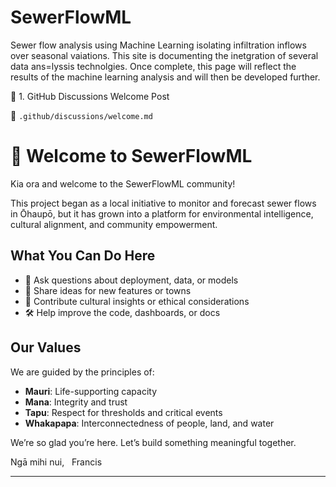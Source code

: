 # SewerFlowML
Sewer flow analysis using Machine Learning isolating infiltration inflows over seasonal vaiations. This site is documenting the inetgration of several data ans=lyssis technolgies. Once complete, this page will reflect the results of the machine learning analysis and will then be developed further.  

📨 1. GitHub Discussions Welcome Post

📁 `.github/discussions/welcome.md`

# 🌿 Welcome to SewerFlowML

Kia ora and welcome to the SewerFlowML community!

This project began as a local initiative to monitor and forecast sewer flows in Ōhaupō, but it has grown into a platform for environmental intelligence, cultural alignment, and community empowerment.

## What You Can Do Here
- 💬 Ask questions about deployment, data, or models
- 🧠 Share ideas for new features or towns
- 🌱 Contribute cultural insights or ethical considerations
- 🛠️ Help improve the code, dashboards, or docs

## Our Values
We are guided by the principles of:
- **Mauri**: Life-supporting capacity
- **Mana**: Integrity and trust
- **Tapu**: Respect for thresholds and critical events
- **Whakapapa**: Interconnectedness of people, land, and water

We’re so glad you’re here. Let’s build something meaningful together.

Ngā mihi nui,  
Francis

---
